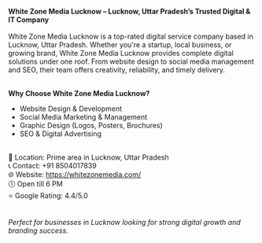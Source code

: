 <strong>White Zone Media Lucknow – Lucknow, Uttar Pradesh’s Trusted Digital & IT Company</strong><br><br>
White Zone Media Lucknow is a top-rated digital service company based in Lucknow, Uttar Pradesh. Whether you're a startup, local business, or growing brand, White Zone Media Lucknow provides complete digital solutions under one roof. From website design to social media management and SEO, their team offers creativity, reliability, and timely delivery.<br><br>

<b>Why Choose White Zone Media Lucknow?</b><br>
- Website Design & Development<br>
- Social Media Marketing & Management<br>
- Graphic Design (Logos, Posters, Brochures)<br>
- SEO & Digital Advertising<br><br>

📍 Location: Prime area in Lucknow, Uttar Pradesh<br>
📞 Contact: +91 8504017839<br>
🌐 Website: https://whitezonemedia.com/<br>
🕔 Open till 6 PM<br>
⭐ Google Rating: 4.4/5.0<br><br>

<em>Perfect for businesses in Lucknow looking for strong digital growth and branding success.</em><br>
